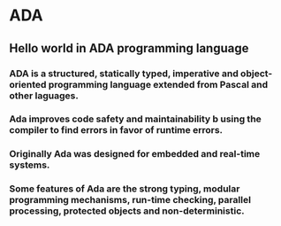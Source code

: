 # ADA
## Hello world in ADA programming language

### ADA is a structured, statically typed, imperative and object-oriented programming language extended from Pascal and other laguages.

### Ada improves code safety and maintainability b using the compiler to find errors in favor of runtime errors.

### Originally Ada was designed for embedded and real-time systems.

### Some features of Ada are the strong typing, modular programming mechanisms, run-time checking, parallel processing, protected objects and non-deterministic.